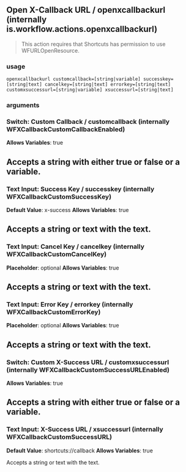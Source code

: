 
## Open X-Callback URL / openxcallbackurl (internally is.workflow.actions.openxcallbackurl)


> This action requires that Shortcuts has permission to use WFURLOpenResource.

### usage
`openxcallbackurl customcallback=[string|variable] successkey=[string|text] cancelkey=[string|text] errorkey=[string|text] customxsuccessurl=[string|variable] xsuccessurl=[string|text]`

### arguments
### Switch: Custom Callback / customcallback (internally WFXCallbackCustomCallbackEnabled)
**Allows Variables**: true


Accepts a string with either true or false
or a variable.
---
### Text Input: Success Key / successkey (internally WFXCallbackCustomSuccessKey)
**Default Value**: x-success
**Allows Variables**: true


Accepts a string 
or text
with the text.
---
### Text Input: Cancel Key / cancelkey (internally WFXCallbackCustomCancelKey)
**Placeholder**: optional
**Allows Variables**: true


Accepts a string 
or text
with the text.
---
### Text Input: Error Key / errorkey (internally WFXCallbackCustomErrorKey)
**Placeholder**: optional
**Allows Variables**: true


Accepts a string 
or text
with the text.
---
### Switch: Custom X-Success URL / customxsuccessurl (internally WFXCallbackCustomSuccessURLEnabled)
**Allows Variables**: true


Accepts a string with either true or false
or a variable.
---
### Text Input: X-Success URL / xsuccessurl (internally WFXCallbackCustomSuccessURL)
**Default Value**: shortcuts://callback
**Allows Variables**: true


Accepts a string 
or text
with the text.
